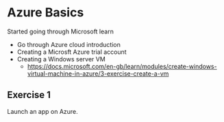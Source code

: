 # Azure Basics
Started going through Microsoft learn
- Go through Azure cloud introduction
- Creating a Microsft Azure trial account
- Creating a Windows server VM
  - https://docs.microsoft.com/en-gb/learn/modules/create-windows-virtual-machine-in-azure/3-exercise-create-a-vm

## Exercise 1
Launch an app on Azure.

